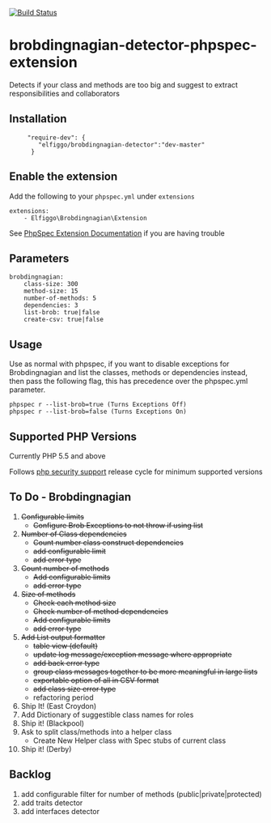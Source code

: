 [![Build Status](https://travis-ci.org/Elfiggo/brobdingnagian-detector-phpspec-extension.svg?branch=master)](https://travis-ci.org/Elfiggo/brobdingnagian-detector-phpspec-extension)
# brobdingnagian-detector-phpspec-extension
Detects if your class and methods are too big and suggest to extract responsibilities and collaborators

## Installation

         "require-dev": {
            "elfiggo/brobdingnagian-detector":"dev-master"
          }

## Enable the extension

Add the following to your `phpspec.yml` under `extensions`

    extensions:
        - Elfiggo\Brobdingnagian\Extension

See [PhpSpec Extension Documentation](http://www.phpspec.net/en/latest/cookbook/extensions.html) if you are having trouble

## Parameters

    brobdingnagian:
        class-size: 300
        method-size: 15
        number-of-methods: 5
        dependencies: 3
        list-brob: true|false
        create-csv: true|false

        
## Usage

Use as normal with phpspec, if you want to disable exceptions for Brobdingnagian and list the
classes, methods or dependencies instead, then pass the following flag, this has precedence over the phpspec.yml parameter.

    phpspec r --list-brob=true (Turns Exceptions Off)
    phpspec r --list-brob=false (Turns Exceptions On)
    

## Supported PHP Versions

Currently PHP 5.5 and above

Follows [php security support](http://php.net/supported-versions.php) release cycle for minimum supported versions

## To Do - Brobdingnagian

1. <del>Configurable limits</del>
    * <del>Configure Brob Exceptions to not throw if using list</del>
2. <del>Number of Class dependencies</del>
    * <del>Count number class construct dependencies</del>
    * <del>add configurable limit</del>
    * <del>add error type</del>
3. <del>Count number of methods</del>
    * <del>Add configurable limits</del>
    * <del>add error type</del>
4.  <del>Size of methods</del>
    * <del>Check each method size</del>
    * <del>Check number of method dependencies</del>
    * <del>Add configurable limits</del>
    * <del>add error type</del>
5. <del>Add List output formatter</del>
    * <del>table view (default)</del>
    * <del>update log message/exception message where appropriate</del>
    * <del>add back error type</del>
    * <del>group class messages together to be more meaningful in large lists</del>
    * <del>exportable option of all in CSV format</del>
    * <del>add class size error type</del>
    * refactoring period
6. Ship It! (East Croydon)
7. Add Dictionary of suggestible class names for roles
8. Ship it! (Blackpool)
9. Ask to split class/methods into a helper class
    * Create New Helper class with Spec stubs of current class
10. Ship it! (Derby)

## Backlog

1. add configurable filter for number of methods (public|private|protected)
2. add traits detector
3. add interfaces detector
